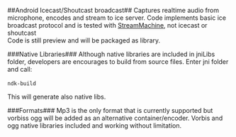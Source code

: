 ##Android Icecast/Shoutcast broadcast##
Captures realtime audio from microphone, encodes and stream to ice server. 
Code implements basic ice broadcast protocol and is tested with <a href="https://github.com/StreamMachine/StreamMachine">StreamMachine</a>, not icecast or shoutcast
<br>
Code is still preview and will be packaged as library.

###Native Libraries###
Although native libraries are included in jniLibs folder, developers are encourages to build from source files.
Enter jni folder and call:<br><br>
<code>ndk-build</code>

This will generate also native libs.

###Formats###
Mp3 is the only format that is currently supported but vorbiss ogg will be added as an alternative container/encoder. Vorbis and ogg native libraries included and working without limitation.


